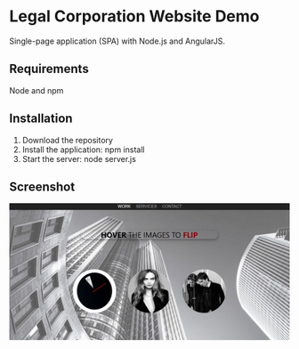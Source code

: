 # Legal Corporation Website Demo

Single-page application (SPA) with Node.js and AngularJS.

## Requirements

Node and npm

## Installation

1. Download the repository
2. Install the application: npm install
3. Start the server: node server.js

## Screenshot

![alt Screenshot](https://raw.githubusercontent.com/Tonija/LegalCorporationWebSite/master/Screenshot.jpg)
